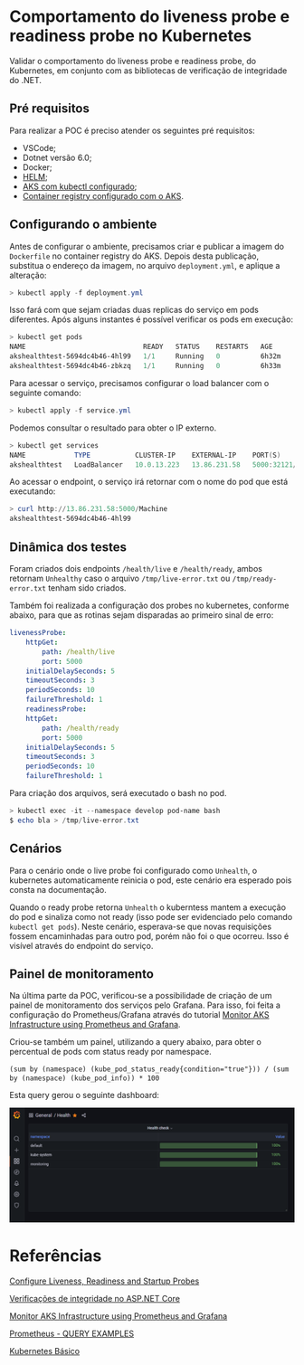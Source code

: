 # Comportamento do liveness probe e readiness probe no Kubernetes

Validar o comportamento do liveness probe e readiness probe, do Kubernetes, em conjunto com as bibliotecas de verificação de integridade do .NET.

## Pré requisitos

Para realizar a POC é preciso atender os seguintes pré requisitos:
 - VSCode;
 - Dotnet versão 6.0;
 - Docker;
 - [HELM](https://helm.sh/docs/intro/install/);
 - [AKS com kubectl configurado](https://docs.microsoft.com/pt-br/azure/aks/kubernetes-walkthrough);
 - [Container registry configurado com o AKS](https://docs.microsoft.com/en-us/azure/aks/cluster-container-registry-integration?tabs=azure-cli).

## Configurando o ambiente

Antes de configurar o ambiente, precisamos criar e publicar a imagem do `Dockerfile` no container registry do AKS. Depois desta publicação, substitua o endereço da imagem, no arquivo `deployment.yml`, e aplique a alteração:

```ps1
> kubectl apply -f deployment.yml
```

Isso fará com que sejam criadas duas replicas do serviço em pods diferentes.
Após alguns instantes é possível verificar os pods em execução:

```ps1
> kubectl get pods
NAME                             READY   STATUS    RESTARTS   AGE
akshealthtest-5694dc4b46-4hl99   1/1     Running   0          6h32m
akshealthtest-5694dc4b46-zbkzq   1/1     Running   0          6h33m
```

Para acessar o serviço, precisamos configurar o load balancer com o seguinte comando:

```ps1
> kubectl apply -f service.yml
```

Podemos consultar o resultado para obter o IP externo.

```ps1
> kubectl get services
NAME            TYPE           CLUSTER-IP    EXTERNAL-IP    PORT(S)          AGE
akshealthtest   LoadBalancer   10.0.13.223   13.86.231.58   5000:32121/TCP   30h
```

Ao acessar o endpoint, o serviço irá retornar com o nome do pod que está executando:

```ps1
> curl http://13.86.231.58:5000/Machine
akshealthtest-5694dc4b46-4hl99
```

## Dinâmica dos testes

Foram criados dois endpoints `/health/live` e `/health/ready`, ambos retornam `Unhealthy` caso o arquivo `/tmp/live-error.txt` ou `/tmp/ready-error.txt` tenham sido criados.

Também foi realizada a configuração dos probes no kubernetes, conforme abaixo, para que as rotinas sejam disparadas ao primeiro sinal de erro:

```yml
livenessProbe:
    httpGet:
        path: /health/live
        port: 5000
    initialDelaySeconds: 5
    timeoutSeconds: 3
    periodSeconds: 10
    failureThreshold: 1
    readinessProbe:
    httpGet:
        path: /health/ready
        port: 5000
    initialDelaySeconds: 5
    timeoutSeconds: 3
    periodSeconds: 10
    failureThreshold: 1
```

Para criação dos arquivos, será executado o bash no pod.

```ps1
> kubectl exec -it --namespace develop pod-name bash
$ echo bla > /tmp/live-error.txt
```

## Cenários

Para o cenário onde o live probe foi configurado como `Unhealth`, o kubernetes automaticamente reinicia o pod, este cenário era esperado pois consta na documentação.

Quando o ready probe retorna `Unhealth` o kuberntess mantem a execução do pod e sinaliza como not ready (isso pode ser evidenciado pelo comando `kubectl get pods`). Neste cenário, esperava-se que novas requisições fossem encaminhadas para outro pod, porém não foi o que ocorreu. Isso é visível através do endpoint do serviço.

## Painel de monitoramento

Na última parte da POC, verificou-se a possibilidade de criação de um painel de monitoramento dos serviços pelo Grafana. Para isso, foi feita a configuração do Prometheus/Grafana através do tutorial [Monitor AKS Infrastructure using Prometheus and Grafana](https://myownpicloud.wordpress.com/2021/02/23/monitor-aks-infrastructure-using-prometheus-and-grafana/).

Criou-se também um painel, utilizando a query abaixo, para obter o percentual de pods com status ready por namespace.

```pomql
(sum by (namespace) (kube_pod_status_ready{condition="true"})) / (sum by (namespace) (kube_pod_info)) * 100
```

Esta query gerou o seguinte dashboard:

![grafana-dashboard](grafana-dashboard.png "Grafana dashboard")


# Referências

[Configure Liveness, Readiness and Startup Probes](https://kubernetes.io/docs/tasks/configure-pod-container/configure-liveness-readiness-startup-probes/)

[Verificações de integridade no ASP.NET Core](https://docs.microsoft.com/pt-br/aspnet/core/host-and-deploy/health-checks?view=aspnetcore-6.0)

[Monitor AKS Infrastructure using Prometheus and Grafana](https://myownpicloud.wordpress.com/2021/02/23/monitor-aks-infrastructure-using-prometheus-and-grafana/)

[Prometheus - QUERY EXAMPLES](https://prometheus.io/docs/prometheus/latest/querying/examples/)

[Kubernetes Básico](https://ler.amazon.com.br/?asin=B08455LHMY&language=pt-BR)